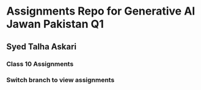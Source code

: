 # Assignments Repo for Generative AI Jawan Pakistan Q1
## Syed Talha Askari

### Class 10 Assignments

### Switch branch to view assignments
